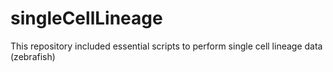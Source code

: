 # singleCellLineage
This repository included essential scripts to perform single cell lineage data (zebrafish)
